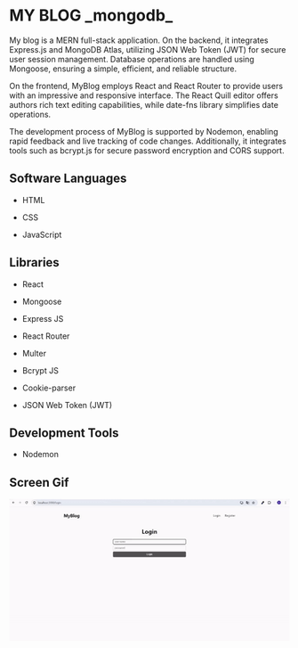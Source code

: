 <h1>MY BLOG _mongodb_</h1>

My blog is a MERN full-stack application. On the backend, it integrates Express.js and MongoDB Atlas, utilizing JSON Web Token (JWT) for secure user session management. Database operations are handled using Mongoose, ensuring a simple, efficient, and reliable structure.

On the frontend, MyBlog employs React and React Router to provide users with an impressive and responsive interface. The React Quill editor offers authors rich text editing capabilities, while date-fns library simplifies date operations.

The development process of MyBlog is supported by Nodemon, enabling rapid feedback and live tracking of code changes. Additionally, it integrates tools such as bcrypt.js for secure password encryption and CORS support.

<h2> Software Languages </h2>

- HTML

- CSS

- JavaScript

<h2> Libraries </h2>

- React

- Mongoose

- Express JS

- React Router

- Multer

- Bcrypt JS

- Cookie-parser

- JSON Web Token (JWT)

<h2> Development Tools </h2>

- Nodemon

<h2> Screen Gif </h2>

![](mern.gif)
